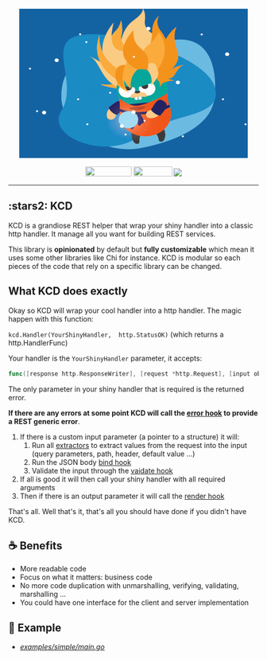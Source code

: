 <p align="center">
	<img width="460" height="300" src="./.github/golang-ss.gif">
</p>
<p align="center">
	<img width="93" height="20" src="https://github.com/expectedsh/kcd/workflows/Go/badge.svg">
	<img width="78" height="20" src="https://goreportcard.com/badge/github.com/expectedsh/kcd">
	<img src="https://codecov.io/gh/expectedsh/kcd/branch/master/graph/badge.svg" />
</p>

------

## :stars2: KCD 

KCD is a grandiose REST helper that wrap your shiny handler into a classic http handler. It manage all you want for building REST services.

This library is **opinionated** by default but **fully customizable** which mean it uses some other libraries like Chi for instance. KCD is modular so each pieces of the code that rely on a specific library can be changed. 

## What KCD does exactly 

Okay so KCD will wrap your cool handler into a http handler. The magic happen with this function:

`kcd.Handler(YourShinyHandler,  http.StatusOK)` (which returns a http.HandlerFunc)

Your handler is the `YourShinyHandler` parameter, it accepts: 
```go
func([response http.ResponseWriter], [request *http.Request], [input object ptr]) ([output object], error)
```
 
The only parameter in your shiny handler that is required is the returned error. 

**If there are any errors at some point KCD will call the [error hook](hooks.go#L69) to provide a REST generic error**.

1. If there is a custom input parameter (a pointer to a structure) it will:
    1. Run all [extractors](extractors.go) to extract values from the request into the input (query parameters, path, header, default value ...)
    2. Run the JSON body [bind hook](hooks.go#L144)
    3. Validate the input through the [vaidate hook](hooks.go#L18)
3. If all is good it will then call your shiny handler with all required arguments
4. Then if there is an output parameter it will call the [render hook](hooks.go#L39)

That's all. Well that's it, that's all you should have done if you didn't have KCD. 

## :coffee: Benefits

- More readable code
- Focus on what it matters: business code
- No more code duplication with unmarshalling, verifying, validating, marshalling ...
- You could have one interface for the client and server implementation

## :muscle: Example

- [*examples/simple/main.go*](./examples/simple/main.go)

